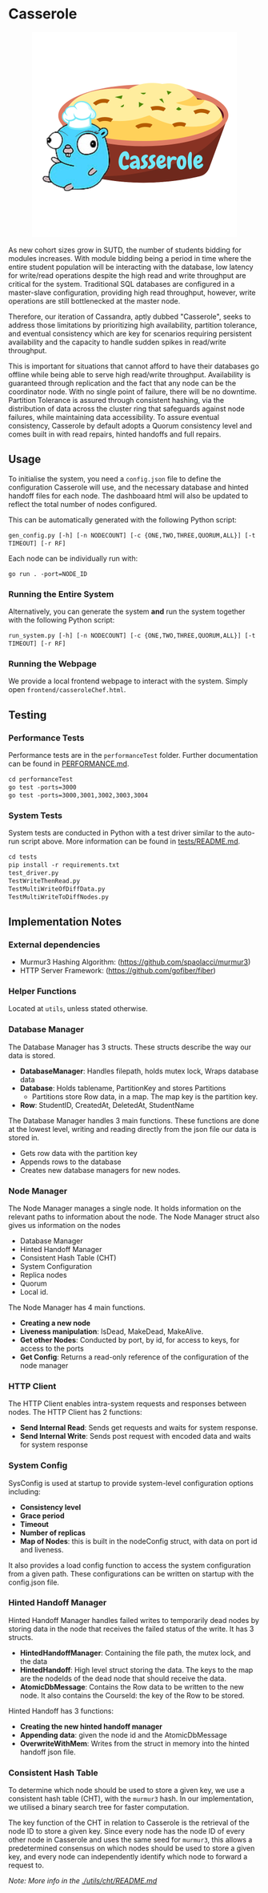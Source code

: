 # Casserole

<p align="center">
    <img src="./frontend/logo.png"/>
</p>

As new cohort sizes grow in SUTD, the number of students bidding for modules increases. With module bidding being a period in time where the entire student population will be interacting with the database, low latency for write/read operations despite the high read and write throughput are critical for the system. Traditional SQL databases are configured in a master-slave configuration, providing high read throughput, however, write operations are still bottlenecked at the master node.

Therefore, our iteration of Cassandra, aptly dubbed "Casserole", seeks to address those limitations by prioritizing high availability, partition tolerance, and eventual consistency which are key for scenarios requiring persistent availability and the capacity to handle sudden spikes in read/write throughput.

This is important for situations that cannot afford to have their databases go offline while being able to serve high read/write throughput. Availability is guaranteed through replication and the fact that any node can be the coordinator node. With no single point of failure, there will be no downtime. Partition Tolerance is assured through consistent hashing, via the distribution of data across the cluster ring that safeguards against node failures, while maintaining data accessibility. To assure eventual consistency, Casserole by default adopts a Quorum consistency level and comes built in with read repairs, hinted handoffs and full repairs.

## Usage

To initialise the system, you need a `config.json` file to define the configuration Casserole will use, and the necessary database and hinted handoff files for each node. The dashboaard html will also be updated to reflect the total number of nodes configured.

This can be automatically generated with the following Python script:
```shell
gen_config.py [-h] [-n NODECOUNT] [-c {ONE,TWO,THREE,QUORUM,ALL}] [-t TIMEOUT] [-r RF]
```

Each node can be individually run with:
```shell
go run . -port=NODE_ID
```

### Running the Entire System

Alternatively, you can generate the system **and** run the system together with the following Python script:
```shell
run_system.py [-h] [-n NODECOUNT] [-c {ONE,TWO,THREE,QUORUM,ALL}] [-t TIMEOUT] [-r RF]
```


### Running the Webpage
We provide a local frontend webpage to interact with the system. Simply open `frontend/casseroleChef.html`.

## Testing

### Performance Tests
Performance tests are in the `performanceTest` folder. Further documentation can be found in [PERFORMANCE.md](./PERFORMANCE.md).

```
cd performanceTest
go test -ports=3000
go test -ports=3000,3001,3002,3003,3004
```

### System Tests
System tests are conducted in Python with a test driver similar to the auto-run script above. More information can be found in [tests/README.md](./tests/README.md).
```
cd tests
pip install -r requirements.txt
test_driver.py
TestWriteThenRead.py
TestMultiWriteOfDiffData.py
TestMultiWriteToDiffNodes.py
```

## Implementation Notes

### External dependencies
- Murmur3 Hashing Algorithm: (https://github.com/spaolacci/murmur3)
- HTTP Server Framework: (https://github.com/gofiber/fiber)

### Helper Functions
Located at `utils`, unless stated otherwise.

### Database Manager
The Database Manager has 3 structs. These structs describe the way our data is stored.
- **DatabaseManager**: Handles filepath, holds mutex lock, Wraps database data
- **Database**: Holds tablename, PartitionKey and stores Partitions
  - Partitions store Row data, in a map. The map key is the partition key.
- **Row**: StudentID, CreatedAt, DeletedAt, StudentName

The Database Manager handles 3 main functions. These functions are done at the lowest level, writing and reading directly from the json file our data is stored in.
- Gets row data with the partition key
- Appends rows to the database
- Creates new database managers for new nodes.

### Node Manager 
The Node Manager manages a single node. It holds information on the relevant paths to information about the node. The Node Manager struct also gives us information on the nodes
- Database Manager
- Hinted Handoff Manager
- Consistent Hash Table (CHT)
- System Configuration
- Replica nodes
- Quorum 
- Local id. 

The Node Manager has 4 main functions. 
- **Creating a new node**
- **Liveness manipulation**: IsDead, MakeDead, MakeAlive. 
- **Get other Nodes**: Conducted by port, by id, for access to keys, for access to the ports
- **Get Config**: Returns a read-only reference of the configuration of the node manager

### HTTP Client
The HTTP Client enables intra-system requests and responses between nodes. The HTTP Client has 2 functions:
- **Send Internal Read**: Sends get requests and waits for system response.
- **Send Internal Write**: Sends post request with encoded data and waits for system response

### System Config
SysConfig is used at startup to provide system-level configuration options including:
- **Consistency level**
- **Grace period**
- **Timeout**
- **Number of replicas**
- **Map of Nodes**: this is built in the nodeConfig struct, with data on port id and liveness.

It also provides a load config function to access the system configuration from a given path. These configurations can be written on startup with the config.json file.

### Hinted Handoff Manager
Hinted Handoff Manager handles failed writes to temporarily dead nodes by storing data in the node that receives the failed status of the write. It has 3 structs. 
- **HintedHandoffManager**: Containing the file path, the mutex lock, and the data
- **HintedHandoff**: High level struct storing the data. The keys to the map are the nodeIds of the dead node that should receive the data. 
- **AtomicDbMessage**: Contains the Row data to be written to the new node. It also contains the CourseId: the key of the Row to be stored.

Hinted Handoff has 3 functions:
- **Creating the new hinted handoff manager**
- **Appending data**: given the node id and the AtomicDbMessage
- **OverwriteWithMem**: Writes from the struct in memory into the hinted handoff json file.

### Consistent Hash Table
To determine which node should be used to store a given key, we use a consistent hash table (CHT), with the `murmur3` hash. In our implementation, we utilised a binary search tree for faster computation.

The key function of the CHT in relation to Casserole is the retrieval of the node ID to store a given key. Since every node has the node ID of every other node in Casserole and uses the same seed for `murmur3`, this allows a predetermined consensus on which nodes should be used to store a given key, and every node can independently identify which node to forward a request to.

*Note: More info in the [./utils/cht/README.md](./utils/cht/README.md)*

